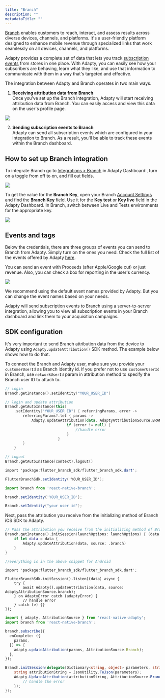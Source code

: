 ```yaml
---
title: "Branch"
description: ""
metadataTitle: ""
---
```


[Branch](https://www.branch.io/) enables customers to reach, interact, and assess results across diverse devices, channels, and platforms. It's a user-friendly platform designed to enhance mobile revenue through specialized links that work seamlessly on all devices, channels, and platforms.

Adapty provides a complete set of data that lets you track [subscription events](https://docs.adapty.io/docs/events) from stores in one place. With Adapty, you can easily see how your subscribers are behaving, learn what they like, and use that information to communicate with them in a way that's targeted and effective. 

The integration between Adapty and Branch operates in two main ways.

1. **Receiving attribution data from Branch**  
   Once you've set up the Branch integration, Adapty will start receiving attribution data from Branch. You can easily access and view this data on the user's profile page.


<div style={{ textAlign: 'center' }}>
  <img 
    src="https://files.readme.io/49f4aa7-CleanShot_2023-08-11_at_17.36.072x.png" 
    style={{ width: '700px', border: '1px solid grey' }}
  />
</div>





2. **Sending subscription events to Branch**  
   Adapty can send all subscription events which are configured in your integration to Branch. As a result, you'll be able to track these events within the Branch dashboard. 

## How to set up Branch integration

To integrate Branch go to [Integrations > Branch](https://app.adapty.io/integrations/branch) in Adapty Dashboard , turn on a toggle from off to on, and fill out fields.


<div style={{ textAlign: 'center' }}>
  <img 
    src="https://files.readme.io/817a051-CleanShot_2023-08-11_at_15.54.372x.png" 
    style={{ width: '700px', border: '1px solid grey' }}
  />
</div>





To get the value for the **Branch Key**,  open your Branch [Account Settings](https://dashboard.branch.io/account-settings/profile) and find the **Branch Key** field. Use it for the **Key test** or **Key live** field in the Adapty Dashboard. In Branch, switch between Live and Tests environments for the appropriate key.


<div style={{ textAlign: 'center' }}>
  <img 
    src="https://files.readme.io/130e58b-CleanShot_2023-08-11_at_15.24.162x.png" 
    style={{ width: '700px', border: '1px solid grey' }}
  />
</div>





## Events and tags

Below the credentials, there are three groups of events you can send to Branch from Adapty. Simply turn on the ones you need. Check the full list of the events offered by Adapty [here](https://docs.adapty.io/docs/events).

You can send an event with Proceeds \(after Apple/Google cut\) or just revenue. Also, you can check a box for reporting in the user's currency.


<div style={{ textAlign: 'center' }}>
  <img 
    src="https://files.readme.io/a645cf8-CleanShot_2023-08-11_at_15.18.282x.png" 
    style={{ width: '700px', border: '1px solid grey' }}
  />
</div>





We recommend using the default event names provided by Adapty. But you can change the event names based on your needs.

Adapty will send subscription events to Branch using a server-to-server integration, allowing you to view all subscription events in your Branch dashboard and link them to your acquisition campaigns. 

## SDK configuration

It's very important to send Branch attribution data from the device to Adapty using `Adapty.updateAttribution()` SDK method. The example below shows how to do that.

To connect the Branch and Adapty user, make sure you provide your `customerUserId` as Branch Identity id. If you prefer not to use `customerUserId` in Branch, use `networkUserId` param in attribution method to specify the Branch user ID to attach to.

```swift title="iOS (Swift)"
// login
Branch.getInstance().setIdentity("YOUR_USER_ID")
```
```kotlin title="Android (Kotlin)"
// login and update attribution
Branch.getAutoInstance(this)
    .setIdentity("YOUR_USER_ID") { referringParams, error ->
        referringParams?.let { params ->
            Adapty.updateAttribution(data, AdaptyAttributionSource.BRANCH) { error ->
    						if (error != null) {
        						//handle error
    						}
						}
        }
    }

// logout
Branch.getAutoInstance(context).logout()
```
```csharp title="Flutter (Dart)"
import 'package:flutter_branch_sdk/flutter_branch_sdk.dart';

FlutterBranchSdk.setIdentity('YOUR_USER_ID');
```
```typescript title="React Native (TS)"
import branch from 'react-native-branch';

branch.setIdentity('YOUR_USER_ID');
```
```csharp title="Unity (C#)"
Branch.setIdentity("your user id");
```

Next, pass the attribution you receive from the initializing method of Branch iOS SDK to Adapty.

```swift title="iOS (Swift)"
// Pass the attribution you receive from the initializing method of Branch iOS SDK to Adapty.
Branch.getInstance().initSession(launchOptions: launchOptions) { (data, error) in
    if let data = data {
        Adapty.updateAttribution(data, source: .branch)
    }
}
```
```kotlin title="Android (Kotlin)"
//everything is in the above snippet for Android
```
```Text title="Flutter (Dart)"
import 'package:flutter_branch_sdk/flutter_branch_sdk.dart';

FlutterBranchSdk.initSession().listen((data) async {
    try {
        await Adapty().updateAttribution(data, source: AdaptyAttributionSource.branch);
    } on AdaptyError catch (adaptyError) {
        // handle error
    } catch (e) {}
});
```
```typescript title="React Native (TS)"
import { adapty, AttributionSource } from 'react-native-adapty';
import branch from 'react-native-branch';

branch.subscribe({
  enComplete: ({
    params,
  }) => {
    adapty.updateAttribution(params, AttributionSource.Branch);
  },
});
```
```csharp title="Unity (C#)"
Branch.initSession(delegate(Dictionary<string, object> parameters, string error) {
    string attributionString = JsonUtility.ToJson(parameters);
    Adapty.UpdateAttribution(attributionString, AttributionSource.Branch, (error) => {
        // handle the error
    });
});
```